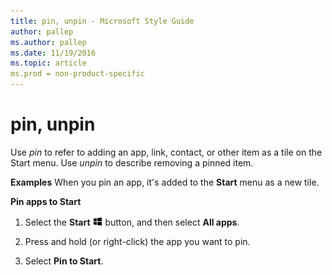 ```yaml
---
title: pin, unpin - Microsoft Style Guide
author: pallep
ms.author: pallep
ms.date: 11/19/2016
ms.topic: article
ms.prod = non-product-specific
---
```


# pin, unpin

Use *pin* to refer to adding an app, link, contact, or other item as a tile on the Start menu. Use *unpin* to describe removing a pinned item.

**Examples**
When you pin an app, it's added to the **Start** menu as a new tile.

**Pin apps to Start**

1.  Select the **Start** ![](media/pin-unpin/967781121.png) button, and then select **All apps**. 

2.  Press and hold (or right-click) the app you want to pin.

3.  Select **Pin to Start**. 
